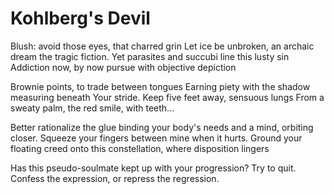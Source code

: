 # Kohlberg's Devil

Blush: avoid those eyes, that charred grin
Let ice be unbroken, an archaic dream the tragic fiction.
Yet parasites and succubi line this lusty sin
Addiction now, by now pursue with objective depiction

Brownie points, to trade between tongues
Earning piety with the shadow measuring beneath
Your stride. Keep five feet away, sensuous lungs
From a sweaty palm, the red smile, with teeth...

Better rationalize the glue binding your body's needs
and a mind, orbiting closer. Squeeze your fingers
between mine when it hurts. Ground your floating creed
onto this constellation, where disposition lingers

Has this pseudo-soulmate kept up with your progression?
Try to quit. Confess the expression, or repress the regression.

